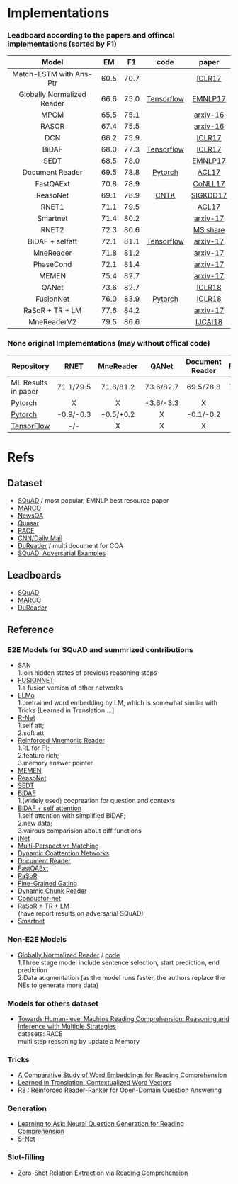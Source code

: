 # Implementations

### Leadboard according to the papers and offincal implementations (sorted by F1)
Model | EM | F1 | code | paper |
:----:|:--:|:--:|:----:|:-----:|
Match-LSTM with Ans-Ptr    | 60.5	| 70.7 | | [ICLR17](http://ink.library.smu.edu.sg/cgi/viewcontent.cgi?article=4656&context=sis_research) |
Globally Normalized Reader | 66.6 | 75.0 | [Tensorflow](https://github.com/baidu-research/GloballyNormalizedReader) | [EMNLP17](https://www.aclweb.org/anthology/D17-1111) |
MPCM | 65.5 | 75.1 | | [arxiv-16](https://arxiv.org/pdf/1612.04211.pdf) |
RASOR| 67.4 | 75.5 | | [arxiv-16](https://arxiv.org/pdf/1611.01436.pdf)
DCN  | 66.2 | 75.9 | | [ICLR17](https://arxiv.org/pdf/1611.01604.pdf) |
BiDAF | 68.0 | 77.3 | [Tensorflow](https://github.com/allenai/bi-att-flow) | [ICLR17](https://arxiv.org/abs/1611.01603) |
SEDT | 68.5 | 78.0 | | [EMNLP17](https://arxiv.org/pdf/1703.00572.pdf) |
Document Reader | 69.5 | 78.8 | [Pytorch](https://github.com/facebookresearch/DrQA) | [ACL17](https://arxiv.org/pdf/1704.00051.pdf) |
FastQAExt | 70.8 | 78.9 |  | [CoNLL17](https://arxiv.org/pdf/1703.04816.pdf) |
ReasoNet | 69.1 | 78.9 | [CNTK](https://github.com/Microsoft/CNTK/tree/penhe/reasonet_tutorial/Examples/LanguageUnderstanding/ReasoNet) | [SIGKDD17](https://arxiv.org/pdf/1609.05284.pdf) |
RNET1 | 71.1 | 79.5 | | [ACL17](http://www.aclweb.org/anthology/P17-1018) |
Smartnet | 71.4 | 80.2 | | [arxiv-17](https://arxiv.org/pdf/1710.02772.pdf) |
RNET2 | 72.3 | 80.6 | | [MS share](https://www.microsoft.com/en-us/research/wp-content/uploads/2017/05/r-net.pdf) |
BiDAF + selfatt | 72.1 | 81.1 | [Tensorflow](github.com/allenai/document-qa) | [arxiv-17](https://arxiv.org/pdf/1710.10723.pdf) |
MneReader | 71.8 | 81.2 | | [arxiv-17](https://arxiv.org/abs/1705.02798v3) |
PhaseCond | 72.1 | 81.4 | | [arxiv-17](https://arxiv.org/pdf/1710.10504.pdf) |
MEMEN     | 75.4 | 82.7 | | [arxiv-17](https://arxiv.org/pdf/1707.09098.pdf) |
QANet     | 73.6 | 82.7 | | [ICLR18](https://openreview.net/pdf?id=B14TlG-RW)
FusionNet | 76.0 | 83.9 | [Pytorch](https://github.com/momohuang/FusionNet-NLI) | [ICLR18](https://arxiv.org/pdf/1711.07341.pdf) |
RaSoR + TR + LM | 77.6 | 84.2 | | [arxiv-17](https://arxiv.org/pdf/1712.03609.pdf) |
MneReaderV2 | 79.5 | 86.6 | | [IJCAI18](https://arxiv.org/pdf/1705.02798) |


### None original Implementations (may without offical code)
Repository | RNET | MneReader | QANet | Document Reader | FusionNet |
-----------|:----:|:---------:|:-----:|:---------------:|:---------:|
ML Results in paper | 71.1/79.5 | 71.8/81.2 | 73.6/82.7 | 69.5/78.8 | 76.0/83.9 |
[Pytorch](https://github.com/minsangkim142/QANet) | X | X | -3.6/-3.3 | X | X |
[Pytorch](https://github.com/HKUST-KnowComp/MnemonicReader) | -0.9/-0.3 | +0.5/+0.2 | X | -0.1/-0.2 | X |
[TensorFlow](https://github.com/HKUST-KnowComp/R-Net) | -/- | X | X | X | X |

# Refs

## Dataset
- [SQuAD](https://rajpurkar.github.io/SQuAD-explorer/) / most popular, EMNLP best resource paper
- [MARCO](http://www.msmarco.org/)
- [NewsQA](https://datasets.maluuba.com/NewsQA)
- [Quasar](https://github.com/bdhingra/quasar)
- [RACE](http://www.cs.cmu.edu/~glai1/data/race/)
- [CNN/Daily Mail](https://github.com/deepmind/rc-data/)
- [DuReader](https://arxiv.org/pdf/1711.05073.pdf) / multi document for CQA
- [SQuAD: Adversarial Examples](https://arxiv.org/pdf/1707.07328.pdf)

## Leadboards
- [SQuAD](https://rajpurkar.github.io/SQuAD-explorer/)
- [MARCO](http://www.msmarco.org/leaders.aspx)
- [DuReader](http://ai.baidu.com/broad/leaderboard?dataset=dureader)

## Reference

### E2E Models for SQuAD and summrized contributions
- [SAN](https://arxiv.org/pdf/1712.03556.pdf)  
1.join hidden states of previous reasoning steps
- [FUSIONNET](https://arxiv.org/pdf/1711.07341.pdf)  
1.a fusion version of other networks
- [ELMo](https://openreview.net/pdf?id=S1p31z-Ab)  
1.pretrained word embedding by LM, which is somewhat similar with Tricks [Learned in Translation ...]
- [R-Net](https://www.microsoft.com/en-us/research/wp-content/uploads/2017/05/r-net.pdf)  
1.self att;  
2.soft att
- [Reinforced Mnemonic Reader](https://arxiv.org/abs/1705.02798)  
1.RL for F1;  
2.feature rich;  
3.memory answer pointer  
- [MEMEN](https://arxiv.org/abs/1707.09098)
- [ReasoNet](https://arxiv.org/abs/1609.05284)
- [SEDT](https://arxiv.org/abs/1703.00572)
- [BiDAF](https://arxiv.org/abs/1611.01603)  
1.(widely used) coopreation for question and contexts
- [BiDAF + self attention](https://arxiv.org/pdf/1710.10723.pdf)  
1.self attention with simplified BiDAF;  
2.new data;  
3.vairous comparision about diff functions
- [jNet](https://arxiv.org/abs/1703.04617)
- [Multi-Perspective Matching](https://arxiv.org/abs/1612.04211)
- [Dynamic Coattention Networks](https://arxiv.org/abs/1611.01604)
- [Document Reader](https://arxiv.org/abs/1704.00051)
- [FastQAExt](https://arxiv.org/abs/1703.04816)
- [RaSoR](https://arxiv.org/abs/1611.01436)
- [Fine-Grained Gating](https://arxiv.org/abs/1611.01724)
- [Dynamic Chunk Reader](https://arxiv.org/abs/1610.09996)
- [Conductor-net](https://arxiv.org/pdf/1710.10504.pdf)
- [RaSoR + TR + LM](https://arxiv.org/pdf/1712.03609.pdf)  
(have report results on adversarial SQuAD)
- [Smartnet](https://arxiv.org/pdf/1710.02772.pdf)

### Non-E2E Models
- [Globally Normalized Reader](http://aclweb.org/anthology/D17-1111) / [code](https://github.com/baidu-research/GloballyNormalizedReader)  
1.Three stage model include sentence selection, start prediction, end prediction  
2.Data augmentation (as the model runs faster, the authors replace the NEs to generate more data)


### Models for others dataset
- [Towards Human-level Machine Reading Comprehension: Reasoning and Inference with Multiple Strategies](https://arxiv.org/pdf/1711.04964.pdf)  
datasets: RACE  
multi step reasoning by update a Memory

### Tricks
- [A Comparative Study of Word Embeddings for Reading Comprehension](https://arxiv.org/pdf/1703.00993.pdf)
- [Learned in Translation: Contextualized Word Vectors](https://einstein.ai/static/images/layouts/research/cove/McCann2017LearnedIT.pdf)
- [R3 : Reinforced Reader-Ranker for Open-Domain Question Answering](https://arxiv.org/pdf/1709.00023.pdf)

### Generation
- [Learning to Ask: Neural Question Generation for Reading Comprehension](http://aclweb.org/anthology/P/P17/P17-1123.pdf)
- [S-Net](https://arxiv.org/pdf/1706.04815.pdf)

### Slot-filling
- [Zero-Shot Relation Extraction via Reading Comprehension](https://arxiv.org/pdf/1706.04115.pdf)
